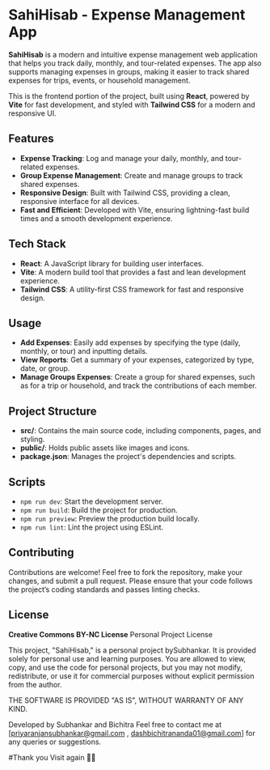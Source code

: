 
# SahiHisab - Expense Management App

**SahiHisab** is a modern and intuitive expense management web application that helps you track daily, monthly, and tour-related expenses. The app also supports managing expenses in groups, making it easier to track shared expenses for trips, events, or household management.

This is the frontend portion of the project, built using **React**, powered by **Vite** for fast development, and styled with **Tailwind CSS** for a modern and responsive UI.

## Features

- **Expense Tracking**: Log and manage your daily, monthly, and tour-related expenses.
- **Group Expense Management**: Create and manage groups to track shared expenses.
- **Responsive Design**: Built with Tailwind CSS, providing a clean, responsive interface for all devices.
- **Fast and Efficient**: Developed with Vite, ensuring lightning-fast build times and a smooth development experience.

## Tech Stack

- **React**: A JavaScript library for building user interfaces.
- **Vite**: A modern build tool that provides a fast and lean development experience.
- **Tailwind CSS**: A utility-first CSS framework for fast and responsive design.


## Usage

- **Add Expenses**: Easily add expenses by specifying the type (daily, monthly, or tour) and inputting details.
- **View Reports**: Get a summary of your expenses, categorized by type, date, or group.
- **Manage Groups Expenses**: Create a group for shared expenses, such as for a trip or household, and track the contributions of each member.
  
## Project Structure

- **src/**: Contains the main source code, including components, pages, and styling.
- **public/**: Holds public assets like images and icons.
- **package.json**: Manages the project's dependencies and scripts.

## Scripts

- `npm run dev`: Start the development server.
- `npm run build`: Build the project for production.
- `npm run preview`: Preview the production build locally.
- `npm run lint`: Lint the project using ESLint.

## Contributing

Contributions are welcome! Feel free to fork the repository, make your changes, and submit a pull request. Please ensure that your code follows the project’s coding standards and passes linting checks.

## License
**Creative Commons BY-NC License**
Personal Project License

This project, "SahiHisab," is a personal project bySubhankar. It is provided solely for personal use and learning purposes. You are allowed to view, copy, and use the code for personal projects, but you may not modify, redistribute, or use it for commercial purposes without explicit permission from the author.

THE SOFTWARE IS PROVIDED "AS IS", WITHOUT WARRANTY OF ANY KIND.

Developed by Subhankar and Bichitra 
Feel free to contact me at [priyaranjansubhankar@gmail.com , dashbichitrananda01@gmail.com] for any queries or suggestions.

  #Thank you Visit again 🙏🙏

